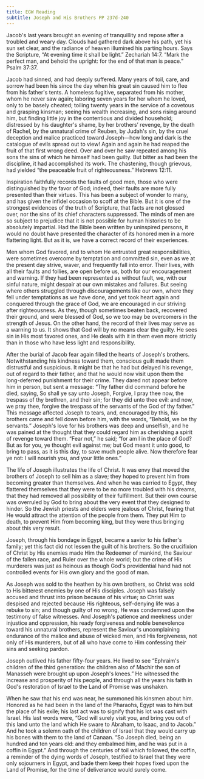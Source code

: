 ```yaml
---
title: EGW Reading
subtitle: Joseph and His Brothers PP 237d-240
---
```


Jacob's last years brought an evening of tranquillity and repose after a troubled and weary day. Clouds had gathered dark above his path, yet his sun set clear, and the radiance of heaven illumined his parting hours. Says the Scripture, “At evening time it shall be light.” Zechariah 14:7. “Mark the perfect man, and behold the upright: for the end of that man is peace.” Psalm 37:37.

Jacob had sinned, and had deeply suffered. Many years of toil, care, and sorrow had been his since the day when his great sin caused him to flee from his father's tents. A homeless fugitive, separated from his mother, whom he never saw again; laboring seven years for her whom he loved, only to be basely cheated; toiling twenty years in the service of a covetous and grasping kinsman; seeing his wealth increasing, and sons rising around him, but finding little joy in the contentious and divided household; distressed by his daughter's shame, by her brothers’ revenge, by the death of Rachel, by the unnatural crime of Reuben, by Judah's sin, by the cruel deception and malice practiced toward Joseph—how long and dark is the catalogue of evils spread out to view! Again and again he had reaped the fruit of that first wrong deed. Over and over he saw repeated among his sons the sins of which he himself had been guilty. But bitter as had been the discipline, it had accomplished its work. The chastening, though grievous, had yielded “the peaceable fruit of righteousness.” Hebrews 12:11.

Inspiration faithfully records the faults of good men, those who were distinguished by the favor of God; indeed, their faults are more fully presented than their virtues. This has been a subject of wonder to many, and has given the infidel occasion to scoff at the Bible. But it is one of the strongest evidences of the truth of Scripture, that facts are not glossed over, nor the sins of its chief characters suppressed. The minds of men are so subject to prejudice that it is not possible for human histories to be absolutely impartial. Had the Bible been written by uninspired persons, it would no doubt have presented the character of its honored men in a more flattering light. But as it is, we have a correct record of their experiences.

Men whom God favored, and to whom He entrusted great responsibilities, were sometimes overcome by temptation and committed sin, even as we at the present day strive, waver, and frequently fall into error. Their lives, with all their faults and follies, are open before us, both for our encouragement and warning. If they had been represented as without fault, we, with our sinful nature, might despair at our own mistakes and failures. But seeing where others struggled through discouragements like our own, where they fell under temptations as we have done, and yet took heart again and conquered through the grace of God, we are encouraged in our striving after righteousness. As they, though sometimes beaten back, recovered their ground, and were blessed of God, so we too may be overcomers in the strength of Jesus. On the other hand, the record of their lives may serve as a warning to us. It shows that God will by no means clear the guilty. He sees sin in His most favored ones, and He deals with it in them even more strictly than in those who have less light and responsibility.

After the burial of Jacob fear again filled the hearts of Joseph's brothers. Notwithstanding his kindness toward them, conscious guilt made them distrustful and suspicious. It might be that he had but delayed his revenge, out of regard to their father, and that he would now visit upon them the long-deferred punishment for their crime. They dared not appear before him in person, but sent a message: “Thy father did command before he died, saying, So shall ye say unto Joseph, Forgive, I pray thee now, the trespass of thy brethren, and their sin; for they did unto thee evil: and now, we pray thee, forgive the trespass of the servants of the God of thy father.” This message affected Joseph to tears, and, encouraged by this, his brothers came and fell down before him, with the words, “Behold, we be thy servants.” Joseph's love for his brothers was deep and unselfish, and he was pained at the thought that they could regard him as cherishing a spirit of revenge toward them. “Fear not,” he said; “for am I in the place of God? But as for you, ye thought evil against me; but God meant it unto good, to bring to pass, as it is this day, to save much people alive. Now therefore fear ye not: I will nourish you, and your little ones.”

The life of Joseph illustrates the life of Christ. It was envy that moved the brothers of Joseph to sell him as a slave; they hoped to prevent him from becoming greater than themselves. And when he was carried to Egypt, they flattered themselves that they were to be no more troubled with his dreams, that they had removed all possibility of their fulfillment. But their own course was overruled by God to bring about the very event that they designed to hinder. So the Jewish priests and elders were jealous of Christ, fearing that He would attract the attention of the people from them. They put Him to death, to prevent Him from becoming king, but they were thus bringing about this very result.

Joseph, through his bondage in Egypt, became a savior to his father's family; yet this fact did not lessen the guilt of his brothers. So the crucifixion of Christ by His enemies made Him the Redeemer of mankind, the Saviour of the fallen race, and Ruler over the whole world; but the crime of His murderers was just as heinous as though God's providential hand had not controlled events for His own glory and the good of man.

As Joseph was sold to the heathen by his own brothers, so Christ was sold to His bitterest enemies by one of His disciples. Joseph was falsely accused and thrust into prison because of his virtue; so Christ was despised and rejected because His righteous, self-denying life was a rebuke to sin; and though guilty of no wrong, He was condemned upon the testimony of false witnesses. And Joseph's patience and meekness under injustice and oppression, his ready forgiveness and noble benevolence toward his unnatural brothers, represent the Saviour's uncomplaining endurance of the malice and abuse of wicked men, and His forgiveness, not only of His murderers, but of all who have come to Him confessing their sins and seeking pardon.

Joseph outlived his father fifty-four years. He lived to see “Ephraim's children of the third generation: the children also of Machir the son of Manasseh were brought up upon Joseph's knees.” He witnessed the increase and prosperity of his people, and through all the years his faith in God's restoration of Israel to the Land of Promise was unshaken.

When he saw that his end was near, he summoned his kinsmen about him. Honored as he had been in the land of the Pharaohs, Egypt was to him but the place of his exile; his last act was to signify that his lot was cast with Israel. His last words were, “God will surely visit you, and bring you out of this land unto the land which He sware to Abraham, to Isaac, and to Jacob.” And he took a solemn oath of the children of Israel that they would carry up his bones with them to the land of Canaan. “So Joseph died, being an hundred and ten years old: and they embalmed him, and he was put in a coffin in Egypt.” And through the centuries of toil which followed, the coffin, a reminder of the dying words of Joseph, testified to Israel that they were only sojourners in Egypt, and bade them keep their hopes fixed upon the Land of Promise, for the time of deliverance would surely come.